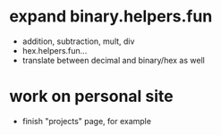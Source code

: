 # expand binary.helpers.fun
- addition, subtraction, mult, div
- hex.helpers.fun...
- translate between decimal and binary/hex as well

# work on personal site
- finish "projects" page, for example
